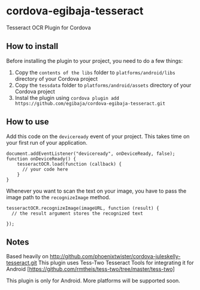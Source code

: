 # cordova-egibaja-tesseract
Tesseract OCR Plugin for Cordova

## How to install
Before installing the plugin to your project, you need to do a few things:

1. Copy the `contents of the libs` folder to `platforms/android/libs` directory of your Cordova project
2. Copy the `tessdata` folder to `platforms/android/assets` directory of your Cordova project
3. Instal the plugin using `cordova plugin add https://github.com/egibaja/cordova-egibaja-tesseract.git`

## How to use
Add this code on the `deviceready` event of your project. This takes time on your first run of your application.

    document.addEventListener("deviceready", onDeviceReady, false);
    function onDeviceReady() {
        tesseractOCR.load(function (callback) {
          // your code here
        }
    }
    
Whenever you want to scan the text on your image, you have to pass the image path to the `recognizeImage` method.

    tesseractOCR.recognizeImage(imageURL, function (result) {
      // the result argument stores the recognized text
      
    });
    
## Notes
Based heavily on http://github.com/phoenixtwister/cordova-juleskelly-tesseract.git
This plugin uses Tess-Two Tesseract Tools for integrating it for Android
[https://github.com/rmtheis/tess-two/tree/master/tess-two]

This plugin is only for Android. More platforms will be supported soon.

